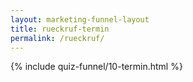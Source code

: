 ```yaml
---
layout: marketing-funnel-layout
title: rueckruf-termin
permalink: /rueckruf/
---
```


{% include quiz-funnel/10-termin.html %}
